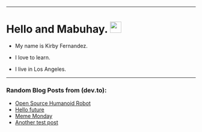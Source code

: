 
<img src="https://komarev.com/ghpvc/?username=kirbygit&style=flat-square&color=blue" alt=""/>

---
<h1>
  Hello and Mabuhay.
  <img src="https://media.giphy.com/media/hvRJCLFzcasrR4ia7z/giphy.gif" width="30px"/>
</h1>

- My name is Kirby Fernandez.

- I love to learn.

- I live in Los Angeles.

---

### Random Blog Posts from (dev.to):
<!-- BLOG-POST-LIST:START -->
- [Open Source Humanoid Robot](https://dev.to/ben/open-source-humanoid-robot-35ki)
- [Hello future](https://dev.to/ben/hello-future-3pg3)
- [Meme Monday](https://dev.to/ben/meme-monday-38kh)
- [Another test post](https://dev.to/ben/another-test-post-2o9)
<!-- BLOG-POST-LIST:END -->
